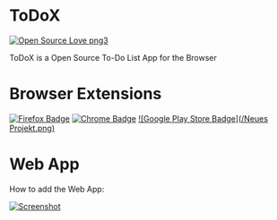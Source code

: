 # ToDoX
[![Open Source Love png3](https://badges.frapsoft.com/os/v3/open-source.png?v=103)](https://github.com/andibde/todox/)

ToDoX is a Open Source To-Do List App for the Browser

# Browser Extensions
[![Firefox Badge](https://andibde.github.io/todox/AMO-button_1.png)](https://addons.mozilla.org/de/firefox/addon/todox/)
[![Chrome Badge](https://andibde.github.io/todox/ChromeWebStore_Badge.png)](#)
[![Google Play Store Badge](/Neues Projekt.png)](https://play.google.com/store/apps/details?id=de.gigprojekt.todox)


# Web App
How to add the Web App:

[![Screenshot](https://andibde.github.io/todox/screen.png)](#)
